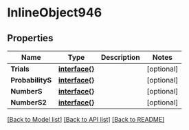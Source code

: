 # InlineObject946

## Properties

Name | Type | Description | Notes
------------ | ------------- | ------------- | -------------
**Trials** | [**interface{}**](.md) |  | [optional] 
**ProbabilityS** | [**interface{}**](.md) |  | [optional] 
**NumberS** | [**interface{}**](.md) |  | [optional] 
**NumberS2** | [**interface{}**](.md) |  | [optional] 

[[Back to Model list]](../README.md#documentation-for-models) [[Back to API list]](../README.md#documentation-for-api-endpoints) [[Back to README]](../README.md)


